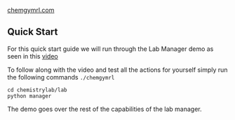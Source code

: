 [chemgymrl.com](https://chemgymrl.com/)

## Quick Start

For this quick start guide we will run through the Lab Manager demo as seen in this 
[video](https://www.youtube.com/watch?v=Oy5dHE1rRKU&t=137s&ab_channel=NicholasPaquin)

To follow along with the video and test all the actions for yourself simply run the following commands `./chemgymrl`

```commandline
cd chemistrylab/lab
python manager
```

The demo goes over the rest of the capabilities of the lab manager.